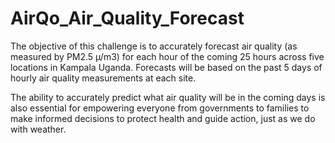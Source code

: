 # AirQo_Air_Quality_Forecast

The objective of this challenge is to accurately forecast air quality (as measured by PM2.5 µ/m3) for each hour of the coming 25 hours across five locations in Kampala Uganda. Forecasts will be based on the past 5 days of hourly air quality measurements at each site.

The ability to accurately predict what air quality will be in the coming days is also essential for empowering everyone from governments to families to make informed decisions to protect health and guide action, just as we do with weather.

